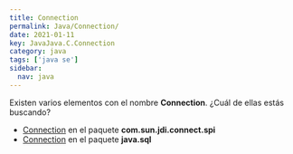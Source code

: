 ```yaml
---
title: Connection
permalink: Java/Connection/
date: 2021-01-11
key: JavaJava.C.Connection
category: java
tags: ['java se']
sidebar: 
  nav: java
---
```


Existen varios elementos con el nombre **Connection**. ¿Cuál de ellas estás buscando?
<ul>
<li><a href="/Java/Connection-com-sun-jdi-connect-spi/">Connection</a> en el paquete <strong>com.sun.jdi.connect.spi</strong></li>
<li><a href="/Java/Connection-java-sql/">Connection</a> en el paquete <strong>java.sql</strong></li>
<ul>
